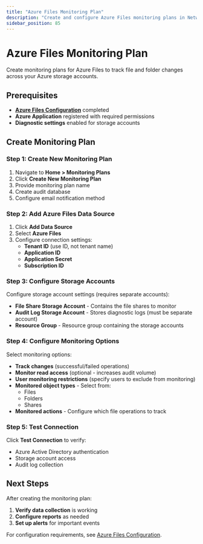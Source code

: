 ```yaml
---
title: "Azure Files Monitoring Plan"
description: "Create and configure Azure Files monitoring plans in Netwrix Auditor v10.8"
sidebar_position: 85
---
```


# Azure Files Monitoring Plan

Create monitoring plans for Azure Files to track file and folder changes across your Azure storage accounts.

## Prerequisites

- **[Azure Files Configuration](/docs/auditor/10.8/configuration/azurefiles/overview.md)** completed
- **Azure Application** registered with required permissions
- **Diagnostic settings** enabled for storage accounts

## Create Monitoring Plan

### Step 1: Create New Monitoring Plan

1. Navigate to **Home > Monitoring Plans**
2. Click **Create New Monitoring Plan**
3. Provide monitoring plan name
4. Create audit database
5. Configure email notification method

### Step 2: Add Azure Files Data Source

1. Click **Add Data Source**
2. Select **Azure Files**
3. Configure connection settings:
   - **Tenant ID** (use ID, not tenant name)
   - **Application ID**
   - **Application Secret**
   - **Subscription ID**

### Step 3: Configure Storage Accounts

Configure storage account settings (requires separate accounts):
- **File Share Storage Account** - Contains the file shares to monitor
- **Audit Log Storage Account** - Stores diagnostic logs (must be separate account)
- **Resource Group** - Resource group containing the storage accounts

### Step 4: Configure Monitoring Options

Select monitoring options:
- **Track changes** (successful/failed operations)
- **Monitor read access** (optional - increases audit volume)
- **User monitoring restrictions** (specify users to exclude from monitoring)
- **Monitored object types** - Select from:
  - Files
  - Folders
  - Shares
- **Monitored actions** - Configure which file operations to track

### Step 5: Test Connection

Click **Test Connection** to verify:
- Azure Active Directory authentication
- Storage account access
- Audit log collection

## Next Steps

After creating the monitoring plan:
1. **Verify data collection** is working
2. **Configure reports** as needed
3. **Set up alerts** for important events

For configuration requirements, see [Azure Files Configuration](/docs/auditor/10.8/configuration/azurefiles/overview.md).